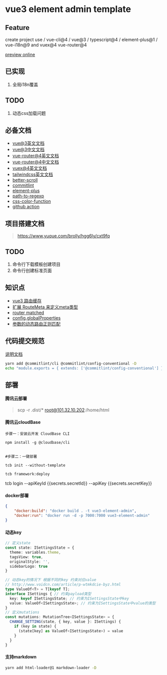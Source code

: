 # vue3 element admin template

## Feature

create project use / vue-cli@4 / vue@3 / typescript@4 /  element-plus@1 /  vue-i18n@9  and vuex@4 vue-router@4  

[preview online](https://hello-cloudbase-2gynpr709b78f915-1258857408.tcloudbaseapp.com/)

## 已实现

1. 全局i18n覆盖



## TODO

1. 动态css加载问题

## 必备文档

- [vue@3英文文档](https://v3.vuejs.org/guide/introduction.html)
- [vue@3中文文档](https://v3.cn.vuejs.org/api/)
- [vue-router@4英文文档](https://next.router.vuejs.org/)
- [vue-router@4中文文档](https://next.router.vuejs.org/zh/index.html)
- [vuex@4英文文档](https://next.vuex.vuejs.org/)
- [tailwindcss英文文档](https://tailwindcss.com/)
- [better-scroll](https://better-scroll.github.io/docs/zh-CN/guide/)
- [commitlint](https://commitlint.js.org/#/guides-local-setup?id=install-husky)
- [element-plus](https://element-plus.gitee.io/#/zh-CN/component/installation)
- [path-to-regexp](https://www.npmjs.com/package/path-to-regexp)
- [css-color-function](https://www.npmjs.com/package/css-color-function)
- [github action](https://www.ruanyifeng.com/blog/2019/09/getting-started-with-github-actions.html)


## 项目搭建文档

> https://www.yuque.com/brolly/hgg6ly/cxt9fq

## TODO

1. 命令行下载模板创建项目
2. 命令行创建标准页面

## 知识点 

- [vue3 路由缓存](https://next.router.vuejs.org/guide/migration/index.html#router-view-keep-alive-and-transition)
- [扩展 RouteMeta 来定义meta类型](https://next.router.vuejs.org/zh/guide/advanced/meta.html)
- [router matched](https://next.router.vuejs.org/zh/api/#matched)
- [config.globalProperties](https://v3.cn.vuejs.org/guide/migration/global-api.html#vue-prototype-%E6%9B%BF%E6%8D%A2%E4%B8%BA-config-globalproperties)
- [参数的动态路由正则匹配]( https://next.router.vuejs.org/zh/guide/essentials/route-matching-syntax.html#%E5%8F%AF%E9%87%8D%E5%A4%8D%E7%9A%84%E5%8F%82%E6%95%B0)

## 代码提交规范

[说明文档](https://github.com/qqjay2017/react_typescript_webpack_test)

```sh
yarn add @commitlint/cli @commitlint/config-conventional -D
echo "module.exports = { extends: ['@commitlint/config-conventional'] };" > commitlint.config.js

```



## 部署

#### 腾讯云部署

> scp -r  .dist/* root@101.32.10.202:/home/html


####  腾讯云cloudBase

```
步骤一：安装云开发 CloudBase CLI

npm install -g @cloudbase/cli


#步骤二：一键部署

tcb init --without-template

tcb framework:deploy

```

tcb login --apiKeyId {{secrets.secretId}}  --apiKey  {{secrets.secretKey}}


#### docker部署

```json
{
    "docker:build": "docker build . -t vue3-element-admin",
    "docker:run": "docker run -d -p 7000:7000 vue3-element-admin"
}
```



#### 动态key


```ts
// 定义state
const state: ISettingsState = {
  theme: variables.theme,
  tagsView: true,
  originalStyle: '',
  sidebarLogo: true
}

// 动态key的情况下 根据不同的key 约束对应value
// http://www.voidcn.com/article/p-wtmkdcie-byz.html
type ValueOf<T> = T[keyof T];
interface ISettings { // 约束payload类型
  key: keyof ISettingsState; // 约束为ISettingsState中key
  value: ValueOf<ISettingsState>; // 约束为ISettingsState中value的类型
}
// 定义mutations
const mutations: MutationTree<ISettingsState> = {
  CHANGE_SETTING(state, { key, value }: ISettings) {
    if (key in state) {
      (state[key] as ValueOf<ISettingsState>) = value
    }
  }
}


```

#### 支持markdown

```sh
yarn add html-loader@1 markdown-loader -D
```